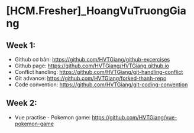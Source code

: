 # [HCM.Fresher]_HoangVuTruongGiang
## Week 1:
- Github cơ bản: https://github.com/HVTGiang/github-excercises
- Github page: https://github.com/HVTGiang/HVTGiang.github.io
- Conflict handling: https://github.com/HVTGiang/git-handling-conflict
- Git advance: https://github.com/HVTGiang/forked-thanh-repo
- Code convention: https://github.com/HVTGiang/git-coding-convention

## Week 2:
- Vue practise - Pokemon game: https://github.com/HVTGiang/vue-pokemon-game
